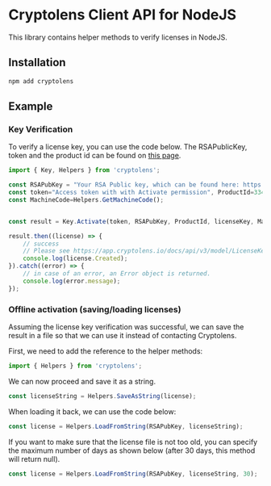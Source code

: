 # Cryptolens Client API for NodeJS

This library contains helper methods to verify licenses in NodeJS.

## Installation

```bash 
npm add cryptolens
```

## Example

### Key Verification
To verify a license key, you can use the code below. The RSAPublicKey, token and the product id can be found on [this page](https://help.cryptolens.io/examples/key-verification).

```js
import { Key, Helpers } from 'cryptolens';

const RSAPubKey = "Your RSA Public key, which can be found here: https://app.cryptolens.io/User/Security";
const token="Access token with with Activate permission", ProductId=3349, licenseKey="GEBNC-WZZJD-VJIHG-GCMVD";
const MachineCode=Helpers.GetMachineCode();


const result = Key.Activate(token, RSAPubKey, ProductId, licenseKey, MachineCode);

result.then((license) => {
    // success
    // Please see https://app.cryptolens.io/docs/api/v3/model/LicenseKey for a complete list of parameters.
    console.log(license.Created);
}).catch((error) => {
    // in case of an error, an Error object is returned.
    console.log(error.message);
});
```

### Offline activation (saving/loading licenses)
Assuming the license key verification was successful, we can save the result in a file so that we can use it instead of contacting Cryptolens.

First, we need to add the reference to the helper methods:

```js
import { Helpers } from 'cryptolens';
```

We can now proceed and save it as a string.

```js
const licenseString = Helpers.SaveAsString(license);
```

When loading it back, we can use the code below:
```js
const license = Helpers.LoadFromString(RSAPubKey, licenseString);
```

If you want to make sure that the license file is not too old, you can specify the maximum number of days as shown below (after 30 days, this method will return null).
```js
const license = Helpers.LoadFromString(RSAPubKey, licenseString, 30);
```

